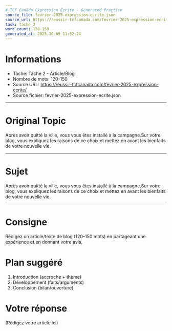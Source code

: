 ```yaml
---
# TCF Canada Expression Écrite - Generated Practice
source_file: fevrier-2025-expression-ecrite.json
source_url: https://reussir-tcfcanada.com/fevrier-2025-expression-ecrite/
task: tache_2
word_count: 120-150
generated_at: 2025-10-05 11:52:24
---
```


# Informations
- Tâche: Tâche 2 - Article/Blog
- Nombre de mots: 120-150
- Source URL: https://reussir-tcfcanada.com/fevrier-2025-expression-ecrite/
- Source fichier: fevrier-2025-expression-ecrite.json

---

# Original Topic
Après avoir quitté la ville, vous vous êtes installé à la campagne.Sur votre blog, vous expliquez les raisons de ce choix et mettez en avant les bienfaits de votre nouvelle vie.

---

# Sujet
Après avoir quitté la ville, vous vous êtes installé à la campagne.Sur votre blog, vous expliquez les raisons de ce choix et mettez en avant les bienfaits de votre nouvelle vie.

---
# Consigne
Rédigez un article/texte de blog (120–150 mots) en partageant une expérience et en donnant votre avis.

# Plan suggéré
1. Introduction (accroche + thème)
2. Développement (faits/arguments)
3. Conclusion (bilan/ouverture)

# Votre réponse
(Rédigez votre article ici)

